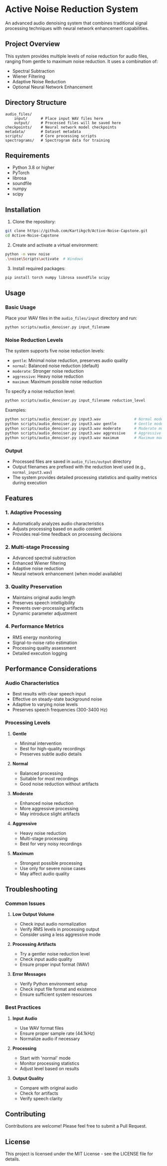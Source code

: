 # Active Noise Reduction System
An advanced audio denoising system that combines traditional signal processing techniques with neural network enhancement capabilities.

## Project Overview
This system provides multiple levels of noise reduction for audio files, ranging from gentle to maximum noise reduction. It uses a combination of:
- Spectral Subtraction
- Wiener Filtering
- Adaptive Noise Reduction
- Optional Neural Network Enhancement

## Directory Structure
```
audio_files/
    input/      # Place input WAV files here
    output/     # Processed files will be saved here
checkpoints/    # Neural network model checkpoints
metadata/       # Dataset metadata
scripts/        # Core processing scripts
spectrograms/   # Spectrogram data for training
```

## Requirements
- Python 3.8 or higher
- PyTorch
- librosa
- soundfile
- numpy
- scipy

## Installation

1. Clone the repository:
```bash
git clone https://github.com/Kartikgc9/Active-Noise-Capstone.git
cd Active-Noise-Capstone
```

2. Create and activate a virtual environment:
```bash
python -m venv noise
.\noise\Scripts\activate  # Windows
```

3. Install required packages:
```bash
pip install torch numpy librosa soundfile scipy
```

## Usage

### Basic Usage
Place your WAV files in the `audio_files/input` directory and run:
```bash
python scripts/audio_denoiser.py input_filename
```

### Noise Reduction Levels
The system supports five noise reduction levels:
- `gentle`: Minimal noise reduction, preserves audio quality
- `normal`: Balanced noise reduction (default)
- `moderate`: Stronger noise reduction
- `aggressive`: Heavy noise reduction
- `maximum`: Maximum possible noise reduction

To specify a noise reduction level:
```bash
python scripts/audio_denoiser.py input_filename reduction_level
```

Examples:
```bash
python scripts/audio_denoiser.py input3.wav               # Normal mode
python scripts/audio_denoiser.py input3.wav gentle        # Gentle mode
python scripts/audio_denoiser.py input3.wav moderate      # Moderate mode
python scripts/audio_denoiser.py input3.wav aggressive    # Aggressive mode
python scripts/audio_denoiser.py input3.wav maximum       # Maximum mode
```

### Output
- Processed files are saved in `audio_files/output` directory
- Output filenames are prefixed with the reduction level used (e.g., `normal_input3.wav`)
- The system provides detailed processing statistics and quality metrics during execution

## Features

### 1. Adaptive Processing
- Automatically analyzes audio characteristics
- Adjusts processing based on audio content
- Provides real-time feedback on processing decisions

### 2. Multi-stage Processing
- Advanced spectral subtraction
- Enhanced Wiener filtering
- Adaptive noise reduction
- Neural network enhancement (when model available)

### 3. Quality Preservation
- Maintains original audio length
- Preserves speech intelligibility
- Prevents over-processing artifacts
- Dynamic parameter adjustment

### 4. Performance Metrics
- RMS energy monitoring
- Signal-to-noise ratio estimation
- Processing quality assessment
- Detailed execution logging

## Performance Considerations

### Audio Characteristics
- Best results with clear speech input
- Effective on steady-state background noise
- Adaptive to varying noise levels
- Preserves speech frequencies (300-3400 Hz)

### Processing Levels
1. **Gentle**
   - Minimal intervention
   - Best for high-quality recordings
   - Preserves subtle audio details

2. **Normal**
   - Balanced processing
   - Suitable for most recordings
   - Good noise reduction without artifacts

3. **Moderate**
   - Enhanced noise reduction
   - More aggressive processing
   - May introduce slight artifacts

4. **Aggressive**
   - Heavy noise reduction
   - Multi-stage processing
   - Best for very noisy recordings

5. **Maximum**
   - Strongest possible processing
   - Use only for severe noise cases
   - May affect audio quality

## Troubleshooting

### Common Issues
1. **Low Output Volume**
   - Check input audio normalization
   - Verify RMS levels in processing output
   - Consider using a less aggressive mode

2. **Processing Artifacts**
   - Try a gentler noise reduction level
   - Check input audio quality
   - Ensure proper input format (WAV)

3. **Error Messages**
   - Verify Python environment setup
   - Check input file format and existence
   - Ensure sufficient system resources

### Best Practices
1. **Input Audio**
   - Use WAV format files
   - Ensure proper sample rate (44.1kHz)
   - Normalize audio if necessary

2. **Processing**
   - Start with 'normal' mode
   - Monitor processing statistics
   - Adjust level based on results

3. **Output Quality**
   - Compare with original audio
   - Check for artifacts
   - Verify speech clarity

## Contributing
Contributions are welcome! Please feel free to submit a Pull Request.

## License
This project is licensed under the MIT License - see the LICENSE file for details.
